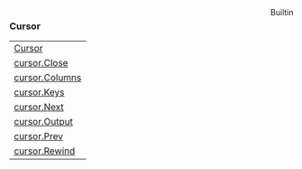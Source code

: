 <div style="float:right"><span class="builtin">Builtin</span></div>

### Cursor

|     |
| --- |
| [Cursor](<Cursor/Cursor.md>) |
| [cursor.Close](<Cursor/cursor.Close.md>) |
| [cursor.Columns](<Cursor/cursor.Columns.md>) |
| [cursor.Keys](<Cursor/cursor.Keys.md>) |
| [cursor.Next](<Cursor/cursor.Next.md>) |
| [cursor.Output](<Cursor/cursor.Output.md>) |
| [cursor.Prev](<Cursor/cursor.Prev.md>) |
| [cursor.Rewind](<Cursor/cursor.Rewind.md>) |

